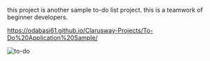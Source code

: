 this project is another sample to-do list project. this is a teamwork of beginner developers.
 
https://odabasi61.github.io/Clarusway-Projects/To-Do%20Application%20Sample/

![to-do](https://user-images.githubusercontent.com/114237174/213886536-e1953357-08e3-4a52-b47a-fbf3c33e596d.png)
